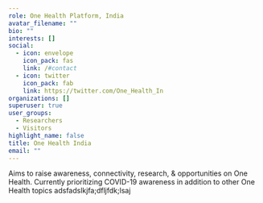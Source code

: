 ```yaml
---
role: One Health Platform, India
avatar_filename: ""
bio: ""
interests: []
social:
  - icon: envelope
    icon_pack: fas
    link: /#contact
  - icon: twitter
    icon_pack: fab
    link: https://twitter.com/One_Health_In
organizations: []
superuser: true
user_groups:
  - Researchers
  - Visitors
highlight_name: false
title: One Health India
email: ""
---
```

Aims to raise awareness, connectivity, research, & opportunities on One Health. Currently prioritizing COVID-19 awareness in addition to other One Health topics adsfadslkjfa;dfljfdk;lsaj